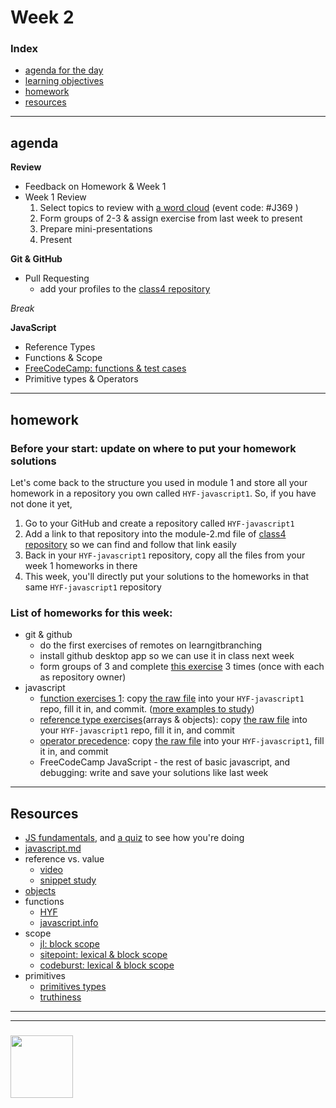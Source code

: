 # Week 2


### Index
* [agenda for the day](#agenda)
* [learning objectives](#learning-objectives)
* [homework](#homework)
* [resources](#resources)

---

## agenda
    
__Review__
* Feedback on Homework & Week 1
* Week 1 Review 
    1. Select topics to review with [a word cloud](https://www.sli.do) (event code: #J369 )
    2. Form groups of 2-3 & assign exercise from last week to present
    3. Prepare mini-presentations
    4. Present

__Git & GitHub__
* Pull Requesting 
    * add your profiles to the [class4 repository](https://github.com/HackYourFutureBEHomework/class4)

_Break_

__JavaScript__
* Reference Types
* Functions & Scope
* [FreeCodeCamp: functions & test cases](https://learn.freecodecamp.org/javascript-algorithms-and-data-structures/basic-javascript/write-reusable-javascript-with-functions)
* Primitive types & Operators




---

## homework

### Before your start: update on where to put your homework solutions
Let's come back to the structure you used in module 1 and store all your homework in a repository you own called `HYF-javascript1`. So, if you have not done it yet,
1. Go to your GitHub and create a repository called `HYF-javascript1`
2. Add a link to that repository into the module-2.md file of [class4 repository](https://github.com/HackYourFutureBEHomework/class4) so we can find and follow that link easily
3. Back in your `HYF-javascript1` repository, copy all the files from your week 1 homeworks in there
4. This week, you'll directly put your solutions to the homeworks in that same `HYF-javascript1` repository

### List of homeworks for this week:
* git & github
    * do the first exercises of remotes on learngitbranching
    * install github desktop app so we can use it in class next week
    * form groups of 3 and complete [this exercise](https://github.com/colevandersWands/pull-requesting) 3 times (once with each as 
    repository owner)
* javascript
    * [function exercises 1](https://github.com/colevandersWands/function-exercises/blob/master/1-functions.md): copy [the raw file](https://raw.githubusercontent.com/colevandersWands/function-exercises/master/1-functions.md) into your `HYF-javascript1` repo, fill it in, and commit. ([more examples to study](https://github.com/colevandersWands/function-exercises/blob/master/0-examples-to-study.md))  
    * [reference type exercises](https://github.com/colevandersWands/reference-type-exercises)(arrays & objects): copy [the raw file](https://raw.githubusercontent.com/colevandersWands/reference-type-exercises/master/README.md) into your `HYF-javascript1` repo, fill it in, and commit
    * [operator precedence](https://github.com/janke-learning/operator-precedence): copy [the raw file](https://raw.githubusercontent.com/janke-learning/operator-precedence/master/README.md) into your `HYF-javascript1`, fill it in, and commit
    * FreeCodeCamp JavaScript - the rest of basic javascript, and debugging: write and save your solutions like last week


---

## Resources

* [JS fundamentals](https://github.com/HackYourFutureBelgium/fundamentals/blob/master/fundamentals/README.md), and [a quiz](https://github.com/HackYourFutureBelgium/fundamentals/blob/master/fundamentals/exercises.md) to see how you're doing
* [javascript.md](./javascript.md)
* reference vs. value 
    * [video](https://www.youtube.com/watch?v=9ooYYRLdg_g)
    * [snippet study](https://github.com/janke-learning/reference-vs-value)
* [objects](https://github.com/HackYourFutureBelgium/fundamentals/blob/master/fundamentals/objects.md) 
* functions
    * [HYF](https://github.com/HackYourFutureBelgium/fundamentals/blob/master/fundamentals/functions.md) 
    * [javascript.info](https://javascript.info/function-basics)
* scope
    * [jl: block scope](https://github.com/janke-learning/block-scope-let-vs-var)
    * [sitepoint: lexical & block scope](https://www.sitepoint.com/demystifying-javascript-variable-scope-hoisting/)
    * [codeburst: lexical & block scope](https://codeburst.io/javascript-learn-understand-scope-f53d6592c726)
* primitives
    * [primitives types](https://github.com/colevandersWands/primitive-types)
    * [truthiness](https://github.com/janke-learning/truthiness/blob/master/README.md)

___
___
### <a href="https://hackyourfuture.be" target="_blank"><img src="https://pbs.twimg.com/profile_images/984474625009741824/Bs_qKx6-_400x400.jpg" width="100" height="100"></img></a>

